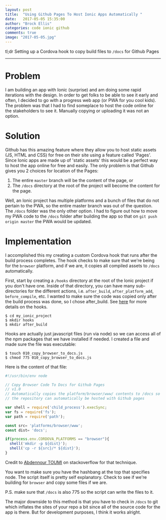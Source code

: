 ```yaml
---
layout: post
title:  "Using Github Pages To Host Ionic Apps Automatically "
date:   2017-05-05 15:35:00
author: "Brock Ellis"
categories: code ionic github
comments: true
image: "2017-05-05.jpg"
---
```


tl;dr Setting up a Cordova hook to copy build files to `/docs` for Github Pages

---

# Problem

I am building an app with Ionic (surprise) and am doing some rapid iterations with the design. In order to get folks to be able to see it early and often, I decided to go with a progress web app (or PWA for you cool kids). The problem was that I had to find someplace to host the code online for the stakeholders to see it. Manually copying or uploading it was not an option.

# Solution

Github has this amazing feature where they allow you to host static assets (JS, HTML and CSS) for free on their site using a feature called 'Pages'. Since Ionic apps are made up of 'static assets' this would be a perfect way to host the app online for free and easily. The only problem is that Github gives you 2 choices for location of the Pages:

1. The entire `master` branch will be the content of the page, or
2. The `/docs` directory at the root of the project will become the content for the page.

Well, an Ionic project has multiple platforms and a bunch of files that do not pertain to the PWA, so the entire master branch was out of the question. The `/docs` folder was the only other option. I had to figure out how to move my PWA code to the `/docs` folder after building the app so that on `git push origin master` the PWA would be updated.

# Implementation

I accomplished this my creating a custom Cordova hook that runs after the build process completes. The hook checks to make sure that we're being for the `browser` platform, and if we are, it copies all compiled assets to `/docs` automatically.

First, start by creating a `/hooks` directory at the root of the Ionic project if you don't have one. Inside of that directory, you can have many sub-directories for the different actions, i.e. `after_build`, `after_platform_add`, `before_compile`, etc. I wanted to make sure the code was copied only after the build process was done, so I chose after_build. See [here](https://cordova.apache.org/docs/en/latest/guide/appdev/hooks/) for more details on the hooks.

```shell
$ cd my_ionic_project
$ mkdir hooks
$ mkdir after_build
```

Hooks are actually just javascript files (run via node) so we can access all of the npm packages that we have installed if needed. I created a file and made sure the file was executable:

```shell
$ touch 010_copy_browser_to_docs.js
$ chmod 775 010_copy_browser_to_docs.js
```

Here is the content of that file:

```javascript
#!/usr/bin/env node

// Copy Browser Code To Docs for Github Pages
// v1.0
// Automatically copies the platform/browser/www/ contents to /docs so that
// the repository can automatically be hosted with Github pages

var shell = require('child_process').execSync;
var fs = require('fs');
var path = require('path');

const src= 'platforms/browser/www';
const dist= 'docs';

if(process.env.CORDOVA_PLATFORMS == "browser"){
  shell('mkdir -p ${dist}');
  shell('cp -r ${src}/* ${dist}');
}

```

Credit to [Abdennour TOUMI](http://stackoverflow.com/a/41030035/1814019) on stackoverflow for that technique.

You want to make sure you have the hashbang at the top that specifies node. The script itself is pretty self explanatory. Check to see if we're building for `browser` and copy some files if we are.

P.S. make sure that `/docs` is also 775 so the script can write the files to it.

The major downside to this method is that you have to check in `/docs` to git which inflates the sites of your repo a bit since all of the source code for the app is there. But for development purposes, I think it works alright.
